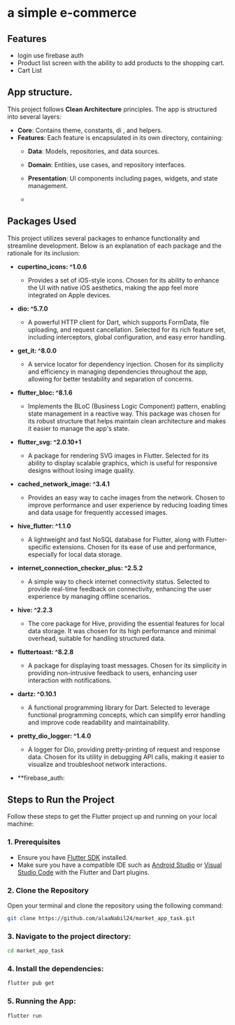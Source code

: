 # a simple e-commerce


## Features
- login use firebase auth
- Product list screen with the ability to add products to the shopping cart.
- Cart List


## App structure.

This project follows **Clean Architecture** principles. The app is structured into several layers:

- **Core**: Contains theme, constants, di , and helpers.
- **Features**: Each feature is encapsulated in its own directory, containing:
  - **Data**: Models, repositories, and data sources.
  - **Domain**: Entities, use cases, and repository interfaces.
  - **Presentation**: UI components including pages, widgets, and state management.
 
  - 
## Packages Used

This project utilizes several packages to enhance functionality and streamline development. Below is an explanation of each package and the rationale for its inclusion:

- **cupertino_icons: ^1.0.6**
  - Provides a set of iOS-style icons. Chosen for its ability to enhance the UI with native iOS aesthetics, making the app feel more integrated on Apple devices.

- **dio: ^5.7.0**
  - A powerful HTTP client for Dart, which supports FormData, file uploading, and request cancellation. Selected for its rich feature set, including interceptors, global configuration, and easy error handling.

- **get_it: ^8.0.0**
  - A service locator for dependency injection. Chosen for its simplicity and efficiency in managing dependencies throughout the app, allowing for better testability and separation of concerns.

- **flutter_bloc: ^8.1.6**
  - Implements the BLoC (Business Logic Component) pattern, enabling state management in a reactive way. This package was chosen for its robust structure that helps maintain clean architecture and makes it easier to manage the app's state.

- **flutter_svg: ^2.0.10+1**
  - A package for rendering SVG images in Flutter. Selected for its ability to display scalable graphics, which is useful for responsive designs without losing image quality.

- **cached_network_image: ^3.4.1**
  - Provides an easy way to cache images from the network. Chosen to improve performance and user experience by reducing loading times and data usage for frequently accessed images.

- **hive_flutter: ^1.1.0**
  - A lightweight and fast NoSQL database for Flutter, along with Flutter-specific extensions. Chosen for its ease of use and performance, especially for local data storage.

- **internet_connection_checker_plus: ^2.5.2**
  - A simple way to check internet connectivity status. Selected to provide real-time feedback on connectivity, enhancing the user experience by managing offline scenarios.

- **hive: ^2.2.3**
  - The core package for Hive, providing the essential features for local data storage. It was chosen for its high performance and minimal overhead, suitable for handling structured data.

- **fluttertoast: ^8.2.8**
  - A package for displaying toast messages. Chosen for its simplicity in providing non-intrusive feedback to users, enhancing user interaction with notifications.

- **dartz: ^0.10.1**
  - A functional programming library for Dart. Selected to leverage functional programming concepts, which can simplify error handling and improve code readability and maintainability.

- **pretty_dio_logger: ^1.4.0**
  - A logger for Dio, providing pretty-printing of request and response data. Chosen for its utility in debugging API calls, making it easier to visualize and troubleshoot network interactions.

- **firebase_auth: 
 


## Steps to Run the Project

Follow these steps to get the Flutter project up and running on your local machine:

### 1. Prerequisites

- Ensure you have [Flutter SDK](https://flutter.dev/docs/get-started/install) installed.
- Make sure you have a compatible IDE such as [Android Studio](https://developer.android.com/studio) or [Visual Studio Code](https://code.visualstudio.com/) with the Flutter and Dart plugins.

### 2. Clone the Repository

Open your terminal and clone the repository using the following command:

```bash
git clone https://github.com/alaaNabil24/market_app_task.git
```

### 3. Navigate to the project directory:
```bash
cd market_app_task
```
### 4. Install the dependencies:
```bash
flutter pub get
```

### 5. Running the App:
```bash
flutter run
```

